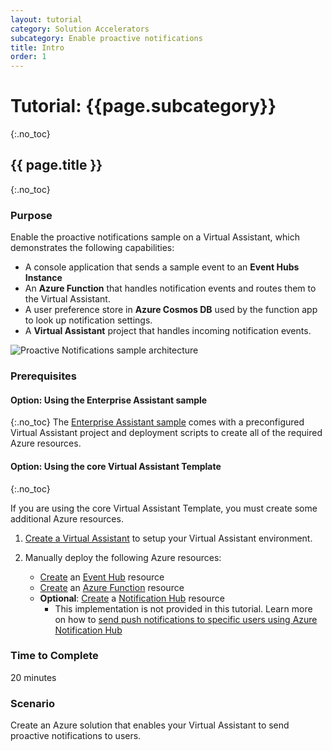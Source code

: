 ```yaml
---
layout: tutorial
category: Solution Accelerators
subcategory: Enable proactive notifications 
title: Intro
order: 1
---
```


# Tutorial: {{page.subcategory}}
{:.no_toc}
## {{ page.title }}
{:.no_toc}

### Purpose

Enable the proactive notifications sample on a Virtual Assistant, which demonstrates the following capabilities:
- A console application that sends a sample event to an **Event Hubs Instance**
- An **Azure Function** that handles notification events and routes them to the Virtual Assistant.
- A user preference store in **Azure Cosmos DB** used by the function app to look up notification settings.
- A **Virtual Assistant** project that handles incoming notification events.

![Proactive Notifications sample architecture]({{site.baseurl}}/assets/images/ProactiveNotificationsDrawing.PNG)

### Prerequisites
#### Option: Using the Enterprise Assistant sample
{:.no_toc}
The [Enterprise Assistant sample]({{site.baseurl}}/solution-accelerators/assistants/enterprise-assistant) comes with a preconfigured Virtual Assistant project and deployment scripts to create all of the required Azure resources.

#### Option: Using the core Virtual Assistant Template
{:.no_toc}

If you are using the core Virtual Assistant Template, you must create some additional Azure resources.

1. [Create a Virtual Assistant]({{site.baseurl}}/virtual-assistant/tutorials/create-assistant/csharp/1-intro/) to setup your Virtual Assistant environment.

1. Manually deploy the following Azure resources:
    - [Create](https://ms.portal.azure.com/#create/Microsoft.EventHub) an [Event Hub](https://azure.microsoft.com/en-us/services/event-hubs/) resource
    - [Create](https://ms.portal.azure.com/#create/Microsoft.FunctionApp) an [Azure Function](https://azure.microsoft.com/en-us/services/functions/) resource
    - **Optional**: [Create](https://ms.portal.azure.com/#create/Microsoft.NotificationHub) a [Notification Hub](https://azure.microsoft.com/en-us/services/notification-hubs/) resource
         - This implementation is not provided in this tutorial. Learn more on how to [send push notifications to specific users using Azure Notification Hub](https://docs.microsoft.com/en-us/azure/notification-hubs/notification-hubs-aspnet-backend-ios-apple-apns-notification) 

### Time to Complete
20 minutes

### Scenario
Create an Azure solution that enables your Virtual Assistant to send proactive notifications to users.

